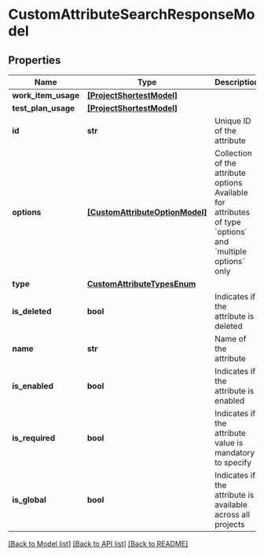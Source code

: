 # CustomAttributeSearchResponseModel


## Properties
Name | Type | Description | Notes
------------ | ------------- | ------------- | -------------
**work_item_usage** | [**[ProjectShortestModel]**](ProjectShortestModel.md) |  | 
**test_plan_usage** | [**[ProjectShortestModel]**](ProjectShortestModel.md) |  | 
**id** | **str** | Unique ID of the attribute | 
**options** | [**[CustomAttributeOptionModel]**](CustomAttributeOptionModel.md) | Collection of the attribute options   Available for attributes of type &#x60;options&#x60; and &#x60;multiple options&#x60; only | 
**type** | [**CustomAttributeTypesEnum**](CustomAttributeTypesEnum.md) |  | 
**is_deleted** | **bool** | Indicates if the attribute is deleted | 
**name** | **str** | Name of the attribute | 
**is_enabled** | **bool** | Indicates if the attribute is enabled | 
**is_required** | **bool** | Indicates if the attribute value is mandatory to specify | 
**is_global** | **bool** | Indicates if the attribute is available across all projects | 

[[Back to Model list]](../README.md#documentation-for-models) [[Back to API list]](../README.md#documentation-for-api-endpoints) [[Back to README]](../README.md)


